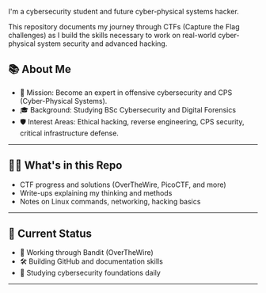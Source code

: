 I'm a cybersecurity student and future cyber-physical systems hacker.

This repository documents my journey through CTFs (Capture the Flag challenges) as I build the skills necessary to work on real-world cyber-physical system security and advanced hacking.

## 📚 About Me
- 🎯 Mission: Become an expert in offensive cybersecurity and CPS (Cyber-Physical Systems).
- 🎓 Background: Studying BSc Cybersecurity and Digital Forensics
- 🛡️ Interest Areas: Ethical hacking, reverse engineering, CPS security, critical infrastructure defense.

---

## 🏴‍☠️ What's in this Repo
- CTF progress and solutions (OverTheWire, PicoCTF, and more)
- Write-ups explaining my thinking and methods
- Notes on Linux commands, networking, hacking basics

---

## 📍 Current Status
- 🚧 Working through Bandit (OverTheWire)
- 🛠️ Building GitHub and documentation skills
- 🧠 Studying cybersecurity foundations daily

---
